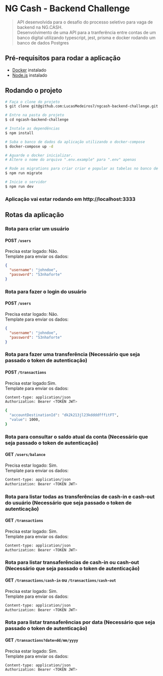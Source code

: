 # NG Cash - Backend Challenge

> API desenvolvida para o desafio do processo seletivo para vaga de backend na NG.CASH. <br/>
> Desenvolvimento de uma API para a tranferência entre contas de um banco digital utilizando typescript, jest, prisma e docker rodando um banco de dados Postgres

## Pré-requisitos para rodar a aplicação

- [Docker](https://www.docker.com/) instalado
- [Node.js]() instalado

## Rodando o projeto

```bash
# Faça o clone do projeto
$ git clone git@github.com:LucasMedeiros7/ngcash-backend-challenge.git

# Entre na pasta do projeto
$ cd ngcash-backend-challenge

# Instale as dependências
$ npm install

# Suba o banco de dados da aplicação utilizando o docker-compose
$ docker-compose up -d

# Aguarde o docker inicializar.
# Altere o nome do arquivo ".env.example" para ".env" apenas

# Rode as migrations para criar criar e popular as tabelas no banco de dados
$ npm run migrate

# Inicie o servidor
$ npm run dev
```

### Aplicação vai estar rodando em http://localhost:3333

## Rotas da aplicação

### Rota para criar um usuário

#### POST `/users`

Precisa estar logado: Não.<br/>
Template para enviar os dados:<br/>

```json
{
  "username": "johndoe",
  "password": "S3nhaforte"
}
```

### Rota para fazer o login do usuário

#### POST `/users`

Precisa estar logado: Não.<br>
Template para enviar os dados:<br>

```json
{
  "username": "johndoe",
  "password": "S3nhaforte"
}
```

### Rota para fazer uma transferência (Necessário que seja passado o token de autenticação)

#### POST `/transactions`

Precisa estar logado:Sim.<br>
Template para enviar os dados:<br>

```bash
Content-type: application/json
Authorization: Bearer <TOKEN JWT>

{
  "accountDestinationId": "dk2k213jl23kddddfffitFT",
  "value": 1000,
}
```

### Rota para consultar o saldo atual da conta (Necessário que seja passado o token de autenticação)

#### GET `/users/balance`

Precisa estar logado: Sim.<br>
Template para enviar os dados:<br>

```bash
Content-type: application/json
Authorization: Bearer <TOKEN JWT>
```

### Rota para listar todas as transferências de cash-in e cash-out do usuário (Necessário que seja passado o token de autenticação)

#### GET `/transactions`

Precisa estar logado: Sim.<br>
Template para enviar os dados:<br>

```bash
Content-type: application/json
Authorization: Bearer <TOKEN JWT>
```

### Rota para listar transaferências de cash-in ou cash-out (Necessário que seja passado o token de autenticação)

#### GET `/transactions/cash-in` ou `/transactions/cash-out`

Precisa estar logado: Sim.<br>
Template para enviar os dados:<br>

```bash
Content-type: application/json
Authorization: Bearer <TOKEN JWT>
```

### Rota para listar transaferências por data (Necessário que seja passado o token de autenticação)

#### GET `/transactions?date=dd/mm/yyyy`

Precisa estar logado: Sim.<br>
Template para enviar os dados:<br>

```bash
Content-type: application/json
Authorization: Bearer <TOKEN JWT>
```
